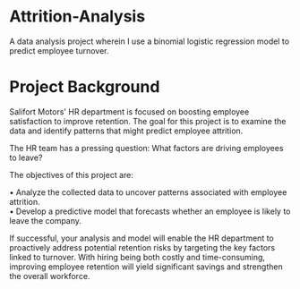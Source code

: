 # Attrition-Analysis
A data analysis project wherein I use a binomial logistic regression model to predict employee turnover.

# Project Background
Salifort Motors' HR department is focused on boosting employee satisfaction to improve retention. The goal for this project is to examine the data and identify patterns that might predict employee attrition.

The HR team has a pressing question: What factors are driving employees to leave?

The objectives of this project are: 

  • Analyze the collected data to uncover patterns associated with employee attrition. <br/>
  • Develop a predictive model that forecasts whether an employee is likely to leave the company.
  
If successful, your analysis and model will enable the HR department to proactively address potential retention risks by targeting the key factors linked to turnover. With hiring being both costly and time-consuming, improving employee retention will yield significant savings and strengthen the overall workforce.

